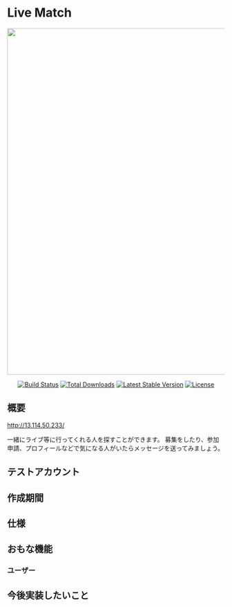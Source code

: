 # Live Match

<p align="center"><a href="https://laravel.com" target="_blank"><img src="https://live-match.s3-ap-northeast-1.amazonaws.com/live-match/w9iNJ40HEKHlvXIXFReQ9lSKF4pauYriV4r7RYy3.png" width="800"></a></p>

<p align="center">
<a href="https://travis-ci.org/laravel/framework"><img src="https://travis-ci.org/laravel/framework.svg" alt="Build Status"></a>
<a href="https://packagist.org/packages/laravel/framework"><img src="https://poser.pugx.org/laravel/framework/d/total.svg" alt="Total Downloads"></a>
<a href="https://packagist.org/packages/laravel/framework"><img src="https://poser.pugx.org/laravel/framework/v/stable.svg" alt="Latest Stable Version"></a>
<a href="https://packagist.org/packages/laravel/framework"><img src="https://poser.pugx.org/laravel/framework/license.svg" alt="License"></a>
</p>

## 概要

http://13.114.50.233/

一緒にライブ等に行ってくれる人を探すことができます。
募集をしたり、参加申請、プロフィールなどで気になる人がいたらメッセージを送ってみましょう。

## テストアカウント

## 作成期間

## 仕様

## おもな機能

### ユーザー

###

###

## 今後実装したいこと
